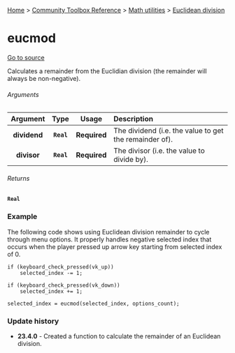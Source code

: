 [Home](/README.md) > [Community Toolbox Reference](/Docs/Reference/Reference.md) > [Math utilities](/Docs/Reference/Groups/MathUtils.md) > [Euclidean division](/Docs/Reference/Groups/MethUtils_Euclidean.md)

# eucmod

[Go to source](/Community%20Toolbox/scripts/utils_CommunityToolboxMath/utils_CommunityToolboxMath.gml#L8)

Calculates a remainder from the Euclidian division (the remainder will always be non-negative).

###### Arguments

| Argument | Type | Usage | Description |
|:---:|:---:|:---:|:---|
| **dividend** | **`Real`** | **Required** | The dividend (i.e. the value to get the remainder of). |
| **divisor** | **`Real`** | **Required** | The divisor (i.e. the value to divide by). |

###### Returns
**`Real`**

### Example

The following code shows using Euclidean division remainder to cycle through menu options. It properly handles negative selected index that occurs when the player pressed up arrow key starting from selected index of 0.

```gml
if (keyboard_check_pressed(vk_up))
    selected_index -= 1;

if (keyboard_check_pressed(vk_down))
    selected_index += 1;

selected_index = eucmod(selected_index, options_count);
```

### Update history

- **23.4.0** - Created a function to calculate the remainder of an Euclidean division.
